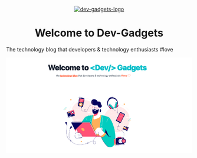 <p align="center">
  <a href="https://www.devgadgets.com">
    <img alt="dev-gadgets-logo" src="https://github.com/waldothedeveloper/devgadgets/blob/development/src/images/logo-teal-3.svg" width="60" />
  </a>
</p>
<h1 align="center">
  Welcome to Dev-Gadgets
</h1>

The technology blog that developers & technology enthusiasts #love

<p align="center">
    <img alt="dev-gadgets" src="https://github.com/waldothedeveloper/devgadgets/blob/development/src/images/dev-gadgets.png" width="auto" />
</p>
